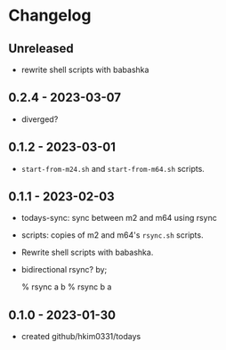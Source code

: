 # Changelog

## Unreleased
- rewrite shell scripts with babashka

## 0.2.4 - 2023-03-07
- diverged?

## 0.1.2 - 2023-03-01
- `start-from-m24.sh` and `start-from-m64.sh` scripts.

## 0.1.1 - 2023-02-03
- todays-sync: sync between m2 and m64 using rsync
- scripts: copies of m2 and m64's `rsync.sh` scripts.
- Rewrite shell scripts with babashka.
- bidirectional rsync? by;

    % rsync a b
    % rsync b a

## 0.1.0 - 2023-01-30
- created github/hkim0331/todays
